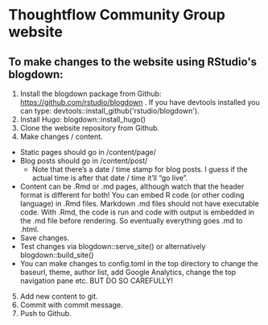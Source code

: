 # Thoughtflow Community Group website

## To make changes to the website using RStudio's blogdown:
1.	Install the blogdown package from Github: https://github.com/rstudio/blogdown . If you have devtools installed you can type: devtools::install_github('rstudio/blogdown').
2.	Install Hugo: blogdown::install_hugo()
3.	Clone the website repository from Github.
4.	Make changes / content.
  *	Static pages should go in /content/page/
  *	Blog posts should go in /content/post/
    *	Note that there’s a date / time stamp for blog posts. I guess if the actual time is after that date / time it’ll “go live”.
  *	Content can be .Rmd or .md pages, although watch that the header format is different for both! You can embed R code (or other coding language) in .Rmd files. Markdown .md files should not have executable code. With .Rmd, the code is run and code with output is embedded in the .md file before rendering. So eventually everything goes .md to .html.
  *	Save changes.
  *	Test changes via blogdown::serve_site() or alternatively blogdown::build_site()
  *	You can make changes to config.toml in the top directory to change the baseurl, theme, author list, add Google Analytics, change the top navigation pane etc. BUT DO SO CAREFULLY!
5.	Add new content to git.
6.	Commit with commit message.
7.	Push to Github.
